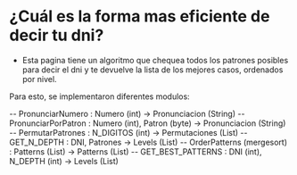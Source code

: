 # ¿Cuál es la forma mas eficiente de decir tu dni?

- Esta pagina tiene un algoritmo que chequea todos los patrones posibles para decir el dni y te devuelve la lista de los mejores casos, ordenados por nivel.

Para esto, se implementaron diferentes modulos: 

-- PronunciarNumero : Numero (int) -> Pronunciacion (String)
-- PronunciarPorPatron : Numero (int), Patron (byte) -> Pronunciacion (String)
-- PermutarPatrones : N_DIGITOS (int) -> Permutaciones (List)
-- GET_N_DEPTH : DNI, Patrones -> Levels (List)
-- OrderPatterns (mergesort) : Patterns (List) -> Patterns (List) 
-- GET_BEST_PATTERNS : DNI (int), N_DEPTH (int) -> Levels (List)
